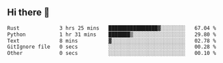## Hi there 👋
 <!--START_SECTION:waka-->

```txt
Rust             3 hrs 25 mins   ████████████████▓░░░░░░░░   67.04 %
Python           1 hr 31 mins    ███████▒░░░░░░░░░░░░░░░░░   29.80 %
Text             8 mins          ▓░░░░░░░░░░░░░░░░░░░░░░░░   02.78 %
GitIgnore file   0 secs          ░░░░░░░░░░░░░░░░░░░░░░░░░   00.28 %
Other            0 secs          ░░░░░░░░░░░░░░░░░░░░░░░░░   00.10 %
```

<!--END_SECTION:waka-->
<!--
**TTF-fog/ttf-fog** is a ✨ _special_ ✨ repository because its `README.md` (this file) appears on your GitHub profile.

Here are some ideas to get you started:

- 🔭 I’m currently working on ...
- 🌱 I’m currently learning ...
- 👯 I’m looking to collaborate on ...
- 🤔 I’m looking for help with ...
- 💬 Ask me about ...
- 📫 How to reach me: ...
- 😄 Pronouns: ...
- ⚡ Fun fact: ...
-->
